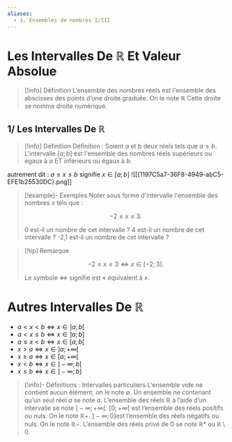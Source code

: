 ```yaml
---
aliases:
  - 1. Ensembles de nombres I/III
---
```

# Les Intervalles De $\mathbb{R}$ Et Valeur Absolue

> [!info] Définition
> L'ensemble des nombres réels est l'ensemble des abscisses des points d’une droite graduée.
> On le note ℝ 
> Cette droite se nomme droite numérique.

## 1/ Les Intervalles De $\mathbb{R}$

> [!info] Définition
> Définition : Soient $a$ et $b$ deux réels tels que $a\le b$.
> L'intervalle $[a ; b]$ est l'ensemble des nombres réels supérieurs ou égaux à $a$ ET inférieurs ou égaux à $b$.

autrement dit :
$a \le x \le b$ signifie $x \in[a ; b]$
![[{1197C5a7-36F8-4949-abC5-EFE1b25530DC}.png]]

> [!example]- Exemples
> Noter sous forme d'intervalle l'ensemble des nombres $x$ tels que : 
>
> $$-2 \le x \le 3.$$
>
> 0 est-il un nombre de cet intervalle ?
> 4 est-il un nombre de cet intervalle ?
> -2,1 est-il un nombre de cet intervalle ?
> 

> [!tip] Remarque
>
> $$-2 \le x \le 3 \iff x \in [-2 ; 3].$$
>
> Le symbole $\iff$ signifie est « équivalent à ».

# Autres Intervalles De $\mathbb{R}$
- $a < x < b \iff x \in]a ; b[$
- $a < x ≤ b \iff x \in]a ; b]$
- $a ≤ x < b \iff x \in [a ; b[$
- $x > a \iff x \in ]a ; +\infty[$
- $x \ge a \iff x \in [a ; +\infty[$
- $x < b \iff x \in ] -\infty ; b[$
- $x ≤ b \iff x \in ] -\infty ; b]$


> [!info]- Définitions : Intervalles particuliers
L'ensemble vide ne contient aucun élément, on le note $\emptyset$.
Un ensemble ne contenant qu’un seul réel $a$ se note ${a}$.
L’ensemble des réels $\mathbb{R}$ à l’aide d’un intervalle se note $]-\infty ;+\infty[$.
$[0 ; +\infty[$ est l’ensemble des réels positifs ou nuls. On le note $\mathbb{R}+$.
$]-\infty;0]$est l’ensemble des réels négatifs ou nuls. On le note $\mathbb{R}-$.
L’ensemble des réels privé de 0 se note $\mathbb{R}*$ ou $\mathbb{R}\setminus{0}$.

